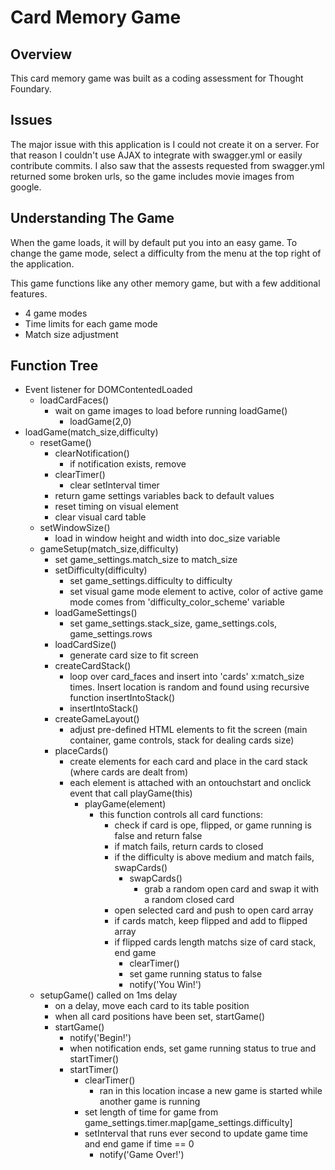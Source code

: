 Card Memory Game
=====================

Overview
---------------------
This card memory game was built as a coding assessment for Thought Foundary.

Issues
---------------------
The major issue with this application is I could not create it on a server. For that reason I couldn't use AJAX to integrate with swagger.yml or easily contribute commits. I also saw that the assests requested from swagger.yml returned some broken urls, so the game includes movie images from google.

Understanding The Game
---------------------
When the game loads, it will by default put you into an easy game. To change the game mode, select a difficulty from the menu at the top right of the application.

This game functions like any other memory game, but with a few additional features.
- 4 game modes
- Time limits for each game mode
- Match size adjustment

Function Tree
---------------------
- Event listener for DOMContentedLoaded
	- loadCardFaces()
		- wait on game images to load before running loadGame()
			- loadGame(2,0)
- loadGame(match_size,difficulty)
	- resetGame()
		- clearNotification()
			- if notification exists, remove
		- clearTimer()
			- clear setInterval timer
		-	return game settings variables back to default values
		- reset timing on visual element
		- clear visual card table
	- setWindowSize()
		- load in window height and width into doc_size variable  
	- gameSetup(match_size,difficulty)
		- set game_settings.match_size to match_size
		- setDifficulty(difficulty)
			- set game_settings.difficulty to difficulty
			- set visual game mode element to active, color of active game mode comes from 'difficulty_color_scheme' variable
		- loadGameSettings()
			- set game_settings.stack_size, game_settings.cols, game_settings.rows
		- loadCardSize()
			- generate card size to fit screen
		- createCardStack()
			- loop over card_faces and insert into 'cards' x:match_size times. Insert location is random and found using recursive function insertIntoStack()
			- insertIntoStack()
		- createGameLayout()
			- adjust pre-defined HTML elements to fit the screen (main container, game controls, stack for dealing cards size)
		- placeCards()
			- create elements for each card and place in the card stack (where cards are dealt from)
			- each element is attached with an ontouchstart and onclick event that call playGame(this)
				- playGame(element)
					- this function controls all card functions:
						- check if card is ope, flipped, or game running is false and return false
						- if match fails, return cards to closed
						- if the difficulty is above medium and match fails, swapCards()
							- swapCards()
								- grab a random open card and swap it with a random closed card
						- open selected card and push to open card array
						- if cards match, keep flipped and add to flipped array
						- if flipped cards length matchs size of card stack, end game
							- clearTimer()
							- set game running status to false
							- notify('You Win!')
	- setupGame() called on 1ms delay
		- on a delay, move each card to its table position
		- when all card positions have been set, startGame()
		- startGame()
			- notify('Begin!')
			- when notification ends, set game running status to true and startTimer()
			- startTimer()
				- clearTimer()
					- ran in this location incase a new game is started while another game is running
				- set length of time for game from game_settings.timer.map[game_settings.difficulty]
				- setInterval that runs ever second to update game time and end game if time == 0
					- notify('Game Over!')
